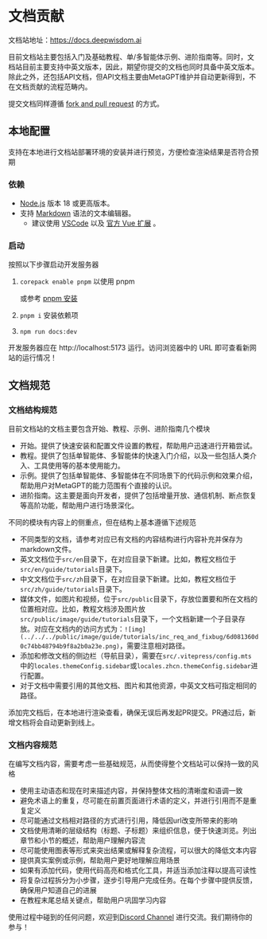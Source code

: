 # 文档贡献

文档站地址：https://docs.deepwisdom.ai

目前文档站主要包括入门及基础教程、单/多智能体示例、进阶指南等。同时，文档站目前主要支持中英文版本，因此，期望你提交的文档也同时具备中英文版本。  
除此之外，还包括API文档，但API文档主要由MetaGPT维护并自动更新得到，不在文档贡献的流程范畴内。

提交文档同样遵循 [fork and pull request](https://docs.github.com/en/get-started/exploring-projects-on-github/contributing-to-a-project) 的方式。

## 本地配置

支持在本地进行文档站部署环境的安装并进行预览，方便检查渲染结果是否符合预期

### 依赖

- [Node.js](https://nodejs.org/en) 版本 18 或更高版本。
- 支持 [Markdown](https://en.wikipedia.org/wiki/Markdown) 语法的文本编辑器。
  - 建议使用 [VSCode](https://code.visualstudio.com/) 以及 [官方 Vue 扩展](https://marketplace.visualstudio.com/items?itemName=Vue.volar) 。

### 启动

按照以下步骤启动开发服务器

1. `corepack enable pnpm` 以使用 pnpm

   或参考 [pnpm 安装](https://pnpm.io/installation)

2. `pnpm i` 安装依赖项

3. `npm run docs:dev`

开发服务器应在 http://localhost:5173 运行。访问浏览器中的 URL 即可查看新网站的运行情况！

## 文档规范

### 文档结构规范

目前文档站的文档主要包含开始、教程、示例、进阶指南几个模块

- 开始。提供了快速安装和配置文件设置的教程，帮助用户迅速进行开箱尝试。
- 教程。提供了包括单智能体、多智能体的快速入门介绍，以及一些包括人类介入、工具使用等的基本使用能力。
- 示例。提供了包括单智能体、多智能体在不同场景下的代码示例和效果介绍，帮助用户对MetaGPT的能力范围有个直接的认识。
- 进阶指南。这主要是面向开发者，提供了包括增量开放、通信机制、断点恢复等高阶功能，帮助用户进行场景深化。

不同的模块有内容上的侧重点，但在结构上基本遵循下述规范

- 不同类型的文档，请参考对应已有文档的内容结构进行内容补充并保存为markdown文件。
- 英文文档位于`src/en`目录下，在对应目录下新建。比如，教程文档位于`src/en/guide/tutorials`目录下。
- 中文文档位于`src/zh`目录下，在对应目录下新建。比如，教程文档位于`src/zh/guide/tutorials`目录下。
- 媒体文件，如图片和视频，位于`src/public`目录下，存放位置要和所在文档的位置相对应。比如，教程文档涉及图片放`src/public/image/guide/tutorials`目录下，一个文档新建一个子目录存放。对应在文档内的访问方式为：`![img](../../../public/image/guide/tutorials/inc_req_and_fixbug/6d081360d0c74bb48794b9f8a2b0a23e.png)`，需要注意相对路径。
- 添加和修改文档的侧边栏（导航目录），需要在`src/.vitepress/config.mts` 中的`locales.themeConfig.sidebar`或`locales.zhcn.themeConfig.sidebar`进行配置。
- 对于文档中需要引用的其他文档、图片和其他资源，中英文文档可指定相同的路径。

添加完文档后，在本地进行渲染查看，确保无误后再发起PR提交。PR通过后，新增文档将会自动更新到线上。

### 文档内容规范

在编写文档内容，需要考虑一些基础规范，从而使得整个文档站可以保持一致的风格

- 使用主动语态和现在时来描述内容，并保持整体文档的清晰度和语调一致
- 避免术语上的重复，尽可能在前置页面进行术语的定义，并进行引用而不是重复定义
- 尽可能通过文档相对路径的方式进行引用，降低因url改变所带来的影响
- 文档使用清晰的层级结构（标题、子标题）来组织信息，便于快速浏览。列出章节和小节的概述，帮助用户理解内容流
- 尽可能使用图表等形式来突出结果或解释复杂流程，可以很大的降低文本内容
- 提供真实案例或示例，帮助用户更好地理解应用场景
- 如果有添加代码，使用代码高亮和格式化工具，并适当添加注释以提高可读性
- 将复杂过程拆分为小步骤，逐步引导用户完成任务。在每个步骤中提供反馈，确保用户知道自己的进展
- 在教程末尾总结关键点，帮助用户巩固学习内容

使用过程中碰到的任何问题，欢迎到[Discord Channel](https://discord.gg/ZRHeExS6xv) 进行交流。我们期待你的参与！
